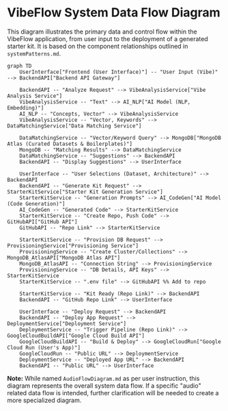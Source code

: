 # VibeFlow System Data Flow Diagram

This diagram illustrates the primary data and control flow within the VibeFlow application, from user input to the deployment of a generated starter kit. It is based on the component relationships outlined in `systemPatterns.md`.

```mermaid
graph TD
    UserInterface["Frontend (User Interface)"] -- "User Input (Vibe)" --> BackendAPI["Backend API Gateway"]

    BackendAPI -- "Analyze Request" --> VibeAnalysisService["Vibe Analysis Service"]
    VibeAnalysisService -- "Text" --> AI_NLP["AI Model (NLP, Embedding)"]
    AI_NLP -- "Concepts, Vector" --> VibeAnalysisService
    VibeAnalysisService -- "Vector, Keywords" --> DataMatchingService["Data Matching Service"]

    DataMatchingService -- "Vector/Keyword Query" --> MongoDB["MongoDB Atlas (Curated Datasets & Boilerplates)"]
    MongoDB -- "Matching Results" --> DataMatchingService
    DataMatchingService -- "Suggestions" --> BackendAPI
    BackendAPI -- "Display Suggestions" --> UserInterface

    UserInterface -- "User Selections (Dataset, Architecture)" --> BackendAPI
    BackendAPI -- "Generate Kit Request" --> StarterKitService["Starter Kit Generation Service"]
    StarterKitService -- "Generation Prompts" --> AI_CodeGen["AI Model (Code Generation)"]
    AI_CodeGen -- "Generated Code" --> StarterKitService
    StarterKitService -- "Create Repo, Push Code" --> GitHubAPI["GitHub API"]
    GitHubAPI -- "Repo Link" --> StarterKitService

    StarterKitService -- "Provision DB Request" --> ProvisioningService["Provisioning Service"]
    ProvisioningService -- "Create Cluster/Collections" --> MongoDB_AtlasAPI["MongoDB Atlas API"]
    MongoDB_AtlasAPI -- "Connection String" --> ProvisioningService
    ProvisioningService -- "DB Details, API Keys" --> StarterKitService
    StarterKitService -- ".env file" --> GitHubAPI %% Add to repo

    StarterKitService -- "Kit Ready (Repo Link)" --> BackendAPI
    BackendAPI -- "GitHub Repo Link" --> UserInterface

    UserInterface -- "Deploy Request" --> BackendAPI
    BackendAPI -- "Deploy App Request" --> DeploymentService["Deployment Service"]
    DeploymentService -- "Trigger Pipeline (Repo Link)" --> GoogleCloudBuildAPI["Google Cloud Build API"]
    GoogleCloudBuildAPI -- "Build & Deploy" --> GoogleCloudRun["Google Cloud Run (User's App)"]
    GoogleCloudRun -- "Public URL" --> DeploymentService
    DeploymentService -- "Deployed App URL" --> BackendAPI
    BackendAPI -- "Public URL" --> UserInterface
```

**Note:** While named `AudioFlowDiagram.md` as per user instruction, this diagram represents the overall system data flow. If a specific "audio" related data flow is intended, further clarification will be needed to create a more specialized diagram.
